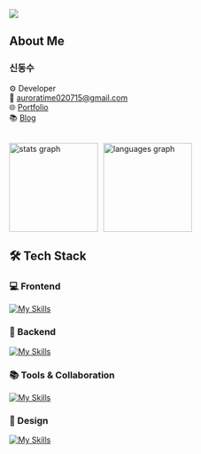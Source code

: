 <link href="https://cdn.jsdelivr.net/gh/orioncactus/pretendard@v1.3.8/dist/web/static/pretendard.css" rel="stylesheet">

<div style="font-family: 'Pretendard', -apple-system, BlinkMacSystemFont, 'Segoe UI', Roboto, sans-serif;">

<img src="https://capsule-render.vercel.app/api?type=waving&color=gradient&height=300&section=header&text=Hi%20There%20👋&fontSize=50&fontAlign=50&fontAlignY=50" /> 

## About Me

### 신동수

⚙️ Developer<br>
📧 [auroratime020715@gmail.com](mailto:auroratime020715@gmail.com)<br>
🌐 [Portfolio]()<br>
📚 [Blog](https://blog.naver.com/auroratime020715)

<br>

<div style="display: flex; gap: 10px; flex-wrap: wrap;">
  <img src="https://github-readme-stats.vercel.app/api?username=Dongsusin0&hide_title=false&hide_rank=false&show_icons=true&include_all_commits=true&count_private=true&disable_animations=false&theme=github_dark&locale=en&hide_border=false" height="160" alt="stats graph" />
  <img src="https://github-readme-stats.vercel.app/api/top-langs?username=Dongsusin00&locale=en&hide_title=false&layout=compact&card_width=320&langs_count=5&theme=github_dark&hide_border=false" height="160" alt="languages graph" />
</div>

## 🛠️ Tech Stack

### 💻 Frontend
[![My Skills](https://skillicons.dev/icons?i=html,css,js,react,ts,nextjs,threejs)](https://skillicons.dev)

### 🔧 Backend
[![My Skills](https://skillicons.dev/icons?i=nodejs,firebase)](https://skillicons.dev)

### 📚 Tools & Collaboration
[![My Skills](https://skillicons.dev/icons?i=git,github,notion,vscode,vite,netlify)](https://skillicons.dev)

### 🎨 Design
[![My Skills](https://skillicons.dev/icons?i=figma)](https://skillicons.dev)

</div>
